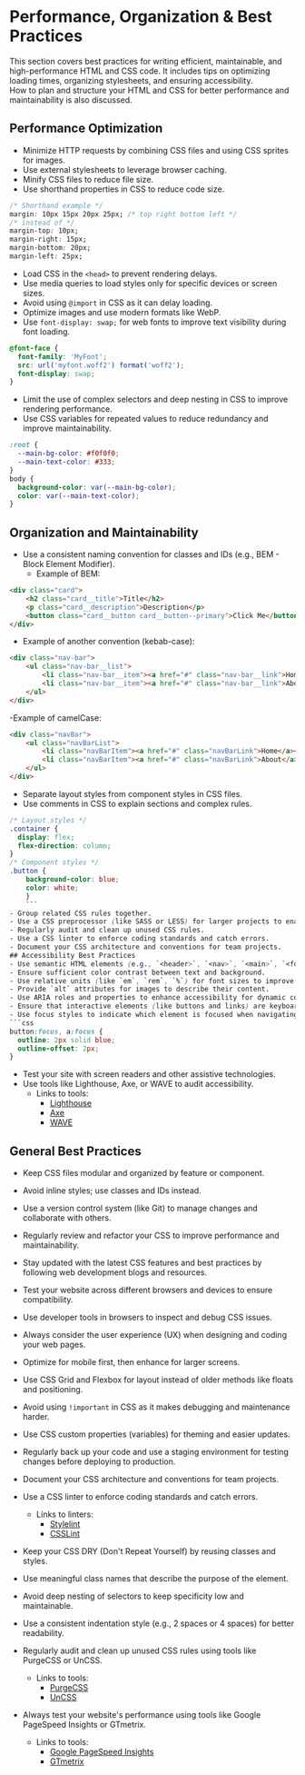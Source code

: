 # Performance, Organization & Best Practices
This section covers best practices for writing efficient, maintainable, and high-performance HTML and CSS code. It includes tips on optimizing loading times, organizing stylesheets, and ensuring accessibility.   
How to plan and structure your HTML and CSS for better performance and maintainability is also discussed.
## Performance Optimization
- Minimize HTTP requests by combining CSS files and using CSS sprites for images.
- Use external stylesheets to leverage browser caching.
- Minify CSS files to reduce file size.
- Use shorthand properties in CSS to reduce code size.  
```css
/* Shorthand example */
margin: 10px 15px 20px 25px; /* top right bottom left */
/* instead of */
margin-top: 10px;
margin-right: 15px;
margin-bottom: 20px;
margin-left: 25px;
```
- Load CSS in the `<head>` to prevent rendering delays.
- Use media queries to load styles only for specific devices or screen sizes.
- Avoid using `@import` in CSS as it can delay loading.
- Optimize images and use modern formats like WebP. 
- Use `font-display: swap;` for web fonts to improve text visibility during font loading.
```css
@font-face {
  font-family: 'MyFont';
  src: url('myfont.woff2') format('woff2');
  font-display: swap;
}
```
- Limit the use of complex selectors and deep nesting in CSS to improve rendering performance.
- Use CSS variables for repeated values to reduce redundancy and improve maintainability.
```css
:root {
  --main-bg-color: #f0f0f0;
  --main-text-color: #333;
}
body {
  background-color: var(--main-bg-color);
  color: var(--main-text-color);
}
```
## Organization and Maintainability
- Use a consistent naming convention for classes and IDs (e.g., BEM - Block Element Modifier).
  - Example of BEM:
```html
<div class="card">
    <h2 class="card__title">Title</h2>
    <p class="card__description">Description</p>
    <button class="card__button card__button--primary">Click Me</button>
</div>
```
  - Example of another convention (kebab-case):
```html 
<div class="nav-bar">
    <ul class="nav-bar__list">
        <li class="nav-bar__item"><a href="#" class="nav-bar__link">Home</a></li>
        <li class="nav-bar__item"><a href="#" class="nav-bar__link">About</a></li>
    </ul>
</div>
```
  -Example of camelCase:
```html
<div class="navBar">
    <ul class="navBarList">
        <li class="navBarItem"><a href="#" class="navBarLink">Home</a></li>
        <li class="navBarItem"><a href="#" class="navBarLink">About</a></li>
    </ul>
</div>
```
- Separate layout styles from component styles in CSS files.
- Use comments in CSS to explain sections and complex rules.
```css
/* Layout styles */
.container {
  display: flex;
  flex-direction: column;
}
/* Component styles */
.button {
    background-color: blue;
    color: white;
    }
    ``` 
- Group related CSS rules together.
- Use a CSS preprocessor (like SASS or LESS) for larger projects to enable nesting, variables, and mixins.
- Regularly audit and clean up unused CSS rules.
- Use a CSS linter to enforce coding standards and catch errors.
- Document your CSS architecture and conventions for team projects.
## Accessibility Best Practices
- Use semantic HTML elements (e.g., `<header>`, `<nav>`, `<main>`, `<footer>`, `<article>`, `<section>`) to improve accessibility and SEO.
- Ensure sufficient color contrast between text and background. 
- Use relative units (like `em`, `rem`, `%`) for font sizes to improve scalability.
- Provide `alt` attributes for images to describe their content.
- Use ARIA roles and properties to enhance accessibility for dynamic content.
- Ensure that interactive elements (like buttons and links) are keyboard accessible.    
- Use focus styles to indicate which element is focused when navigating via keyboard.
```css
button:focus, a:focus {
  outline: 2px solid blue;
  outline-offset: 2px;
}
```
- Test your site with screen readers and other assistive technologies.
- Use tools like Lighthouse, Axe, or WAVE to audit accessibility.
  - Links to tools:
    - [Lighthouse](https://developers.google.com/web/tools/lighthouse)
    - [Axe](https://www.deque.com/axe/)
    - [WAVE](https://wave.webaim.org/)

## General Best Practices
- Keep CSS files modular and organized by feature or component.
- Avoid inline styles; use classes and IDs instead.
- Use a version control system (like Git) to manage changes and collaborate with others.
- Regularly review and refactor your CSS to improve performance and maintainability.
- Stay updated with the latest CSS features and best practices by following web development blogs and resources.
- Test your website across different browsers and devices to ensure compatibility.
- Use developer tools in browsers to inspect and debug CSS issues.
- Always consider the user experience (UX) when designing and coding your web pages.
- Optimize for mobile first, then enhance for larger screens.
- Use CSS Grid and Flexbox for layout instead of older methods like floats and positioning.
- Avoid using `!important` in CSS as it makes debugging and maintenance harder.
- Use CSS custom properties (variables) for theming and easier updates.
- Regularly back up your code and use a staging environment for testing changes before deploying to production.
- Document your CSS architecture and conventions for team projects.
- Use a CSS linter to enforce coding standards and catch errors.
  - Links to linters:
    - [Stylelint](https://stylelint.io/)
    - [CSSLint](https://csslint.net/)
- Keep your CSS DRY (Don't Repeat Yourself) by reusing classes and styles.
- Use meaningful class names that describe the purpose of the element.
- Avoid deep nesting of selectors to keep specificity low and maintainable.

- Use a consistent indentation style (e.g., 2 spaces or 4 spaces) for better readability.
- Regularly audit and clean up unused CSS rules using tools like PurgeCSS or UnCSS.
  - Links to tools:
    - [PurgeCSS](https://purgecss.com/)
    - [UnCSS](https://uncss-online.com/)
- Always test your website's performance using tools like Google PageSpeed Insights or GTmetrix.
  - Links to tools:
    - [Google PageSpeed Insights](https://developers.google.com/speed/pagespeed/insights/)
    - [GTmetrix](https://gtmetrix.com/)